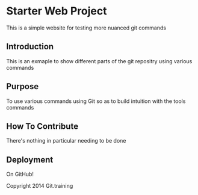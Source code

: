 # Starter Web Project

This is a simple website for testing more nuanced git commands

## Introduction

This is an exmaple to show different parts of the git repositry using various commands

## Purpose

To use various commands using Git so as to build intuition with the tools commands

## How To Contribute

There's nothing in particular needing to be done

## Deployment

On GitHub!

Copyright 2014 Git.training
